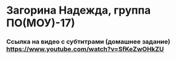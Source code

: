 # Загорина Надежда, группа ПО(МОУ)-17)


### Ссылка на видео с субтитрами (домашнее задание) https://www.youtube.com/watch?v=SfKeZwOHkZU
